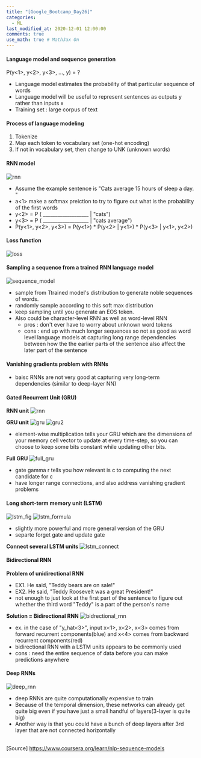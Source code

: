 ```yaml
---
title: "[Google_Bootcamp_Day26]"
categories: 
  - ML
last_modified_at: 2020-12-01 12:00:00
comments: true
use_math: true # MathJax On
---
```


#### Language model and sequence generation

P(y<1>, y<2>, y<3>, ..., y<Ty>) = ?
- Language model estimates the probability of that particular sequence of words
- Language model will be useful to represent sentences as outputs y rather than inputs x
- Training set : large corpus of text
  
#### Process of language modeling
1. Tokenize
2. Map each token to vocabulary set (one-hot encoding)
3. If not in vocabulary set, then change to UNK (unknown words)

#### RNN model

![rnn](https://user-images.githubusercontent.com/62474292/100941424-f20a4000-353c-11eb-9a60-75c591456a5f.png)
- Assume the example sentence is "Cats average 15 hours of sleep a day. <EOS>"
- a<1> make a softmax preiction to try to figure out what is the probability of the first words
- y<2> = P ( ___________________ | "cats")
- y<3> = P ( ___________________ | "cats average")
- P(y<1>, y<2>, y<3>) = P(y<1>) * P(y<2> | y<1>) * P(y<3> | y<1>, y<2>)
  
#### Loss function

![loss](https://user-images.githubusercontent.com/62474292/100941428-f33b6d00-353c-11eb-9552-6d37c2acff32.png)

#### Sampling a sequence from a trained RNN language model
![sequence_model](https://user-images.githubusercontent.com/62474292/100943404-84601300-3540-11eb-9b3d-de34cea7885e.png)

- sample from Ttrained model's distribution to generate noble sequences of words.
- randomly sample according to this soft max distribution
- keep sampling until you generate an EOS token.
- Also could be character-level RNN as well as word-level RNN
  - pros : don't ever have to worry about unknown word tokens
  - cons : end up with much longer sequences so not as good as word level language models at capturing long range dependencies between how the the earlier parts of the sentence also affect the later part of the sentence
  
#### Vanishing gradients problem with RNNs
- baisc RNNs are not very good at capturing very long-term dependencies (similar to deep-layer NN)

#### Gated Recurrent Unit (GRU)

**RNN unit**
![rnn](https://user-images.githubusercontent.com/62474292/100971780-e63d6e80-357a-11eb-8fa6-7afe5e11c440.png)

**GRU unit**
![gru](https://user-images.githubusercontent.com/62474292/100971767-e473ab00-357a-11eb-83bc-7cf6f7af0a0e.png)
![gru2](https://user-images.githubusercontent.com/62474292/100971778-e5a4d800-357a-11eb-8031-46bceb113b46.png)

- element-wise multiplication tells your GRU which are the dimensions of your memory cell vector to update at every time-step, so you can choose to keep some bits constant while updating other bits.

**Full GRU**
![full_gru](https://user-images.githubusercontent.com/62474292/100971774-e5a4d800-357a-11eb-96b6-7982e9a3ecde.png)

- gate gamma r tells you how relevant is c<t-1> to computing the next candidate for c<t>
- have longer range connections, and also address vanishing gradient problems

#### Long short-term memory unit (LSTM)
![lstm_fig](https://user-images.githubusercontent.com/62474292/100975492-741c5800-3581-11eb-8a37-d51d5c3970e5.png)
![lstm_formula](https://user-images.githubusercontent.com/62474292/100975495-754d8500-3581-11eb-8db5-5d458f06dadc.png)

- slightly more powerful and more general version of the GRU
- separte forget gate and update gate

**Connect several LSTM units**
![lstm_connect](https://user-images.githubusercontent.com/62474292/100975493-74b4ee80-3581-11eb-8d4b-a5cf6cb7bbf6.png)

#### Bidirectional RNN

**Problem of unidirectional RNN**
- EX1. He said, "Teddy bears are on sale!"
- EX2. He said, "Teddy Roosevelt was a great President!"
- not enough to just look at the first part of the sentence to figure out whether the third word "Teddy" is a part of the person's name

**Solution = Bidirectional RNN**
![bidrectional_rnn](https://user-images.githubusercontent.com/62474292/100977838-e6db0280-3584-11eb-9fc3-ca1a2b3775c8.png)

- ex. in the case of "y_hat<3>", input x<1>, x<2>, x<3> comes from forward recurrent components(blue) and x<4> comes from backward recurrent components(red)
- bidirectional RNN with a LSTM units appears to be commonly used
- cons : need the entire sequence of data before you can make predictions anywhere

#### Deep RNNs
![deep_rnn](https://user-images.githubusercontent.com/62474292/100979100-b300dc80-3586-11eb-97e6-fe94dcaeb45e.png)

- deep RNNs are quite computationally expensive to train
- Because of the temporal dimension, these networks can already get quite big even if you have just a small handful of layers(3-layer is quite big)
- Another way is that you could have a bunch of deep layers after 3rd layer that are not connected horizontally <br><br>

  

[Source] https://www.coursera.org/learn/nlp-sequence-models
